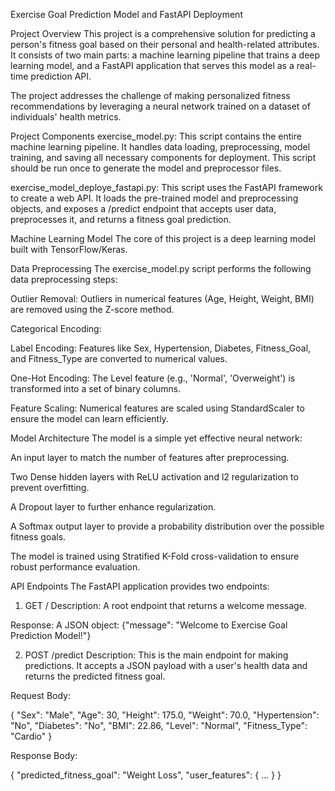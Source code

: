 Exercise Goal Prediction Model and FastAPI Deployment

Project Overview
This project is a comprehensive solution for predicting a person's fitness goal based on their personal and health-related attributes. It consists of two main parts: a machine learning pipeline that trains a deep learning model, and a FastAPI application that serves this model as a real-time prediction API.

The project addresses the challenge of making personalized fitness recommendations by leveraging a neural network trained on a dataset of individuals' health metrics.

Project Components
exercise_model.py: This script contains the entire machine learning pipeline. It handles data loading, preprocessing, model training, and saving all necessary components for deployment. This script should be run once to generate the model and preprocessor files.

exercise_model_deploye_fastapi.py: This script uses the FastAPI framework to create a web API. It loads the pre-trained model and preprocessing objects, and exposes a /predict endpoint that accepts user data, preprocesses it, and returns a fitness goal prediction.

Machine Learning Model
The core of this project is a deep learning model built with TensorFlow/Keras.

Data Preprocessing
The exercise_model.py script performs the following data preprocessing steps:

Outlier Removal: Outliers in numerical features (Age, Height, Weight, BMI) are removed using the Z-score method.

Categorical Encoding:

Label Encoding: Features like Sex, Hypertension, Diabetes, Fitness_Goal, and Fitness_Type are converted to numerical values.

One-Hot Encoding: The Level feature (e.g., 'Normal', 'Overweight') is transformed into a set of binary columns.

Feature Scaling: Numerical features are scaled using StandardScaler to ensure the model can learn efficiently.

Model Architecture
The model is a simple yet effective neural network:

An input layer to match the number of features after preprocessing.

Two Dense hidden layers with ReLU activation and l2 regularization to prevent overfitting.

A Dropout layer to further enhance regularization.

A Softmax output layer to provide a probability distribution over the possible fitness goals.

The model is trained using Stratified K-Fold cross-validation to ensure robust performance evaluation.

API Endpoints
The FastAPI application provides two endpoints:

1. GET /
Description: A root endpoint that returns a welcome message.

Response: A JSON object: {"message": "Welcome to Exercise Goal Prediction Model!"}

2. POST /predict
Description: This is the main endpoint for making predictions. It accepts a JSON payload with a user's health data and returns the predicted fitness goal.

Request Body:

{
  "Sex": "Male",
  "Age": 30,
  "Height": 175.0,
  "Weight": 70.0,
  "Hypertension": "No",
  "Diabetes": "No",
  "BMI": 22.86,
  "Level": "Normal",
  "Fitness_Type": "Cardio"
}

Response Body:

{
  "predicted_fitness_goal": "Weight Loss",
  "user_features": { ... }
}

